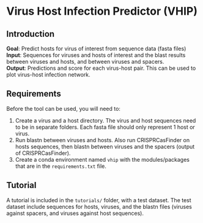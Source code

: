 # Virus Host Infection Predictor (VHIP)

## Introduction 

**Goal**: Predict hosts for virus of interest from sequence data (fasta files)  
**Input**: Sequences for viruses and hosts of interest and the blast results between viruses and hosts, and between viruses and spacers.  
**Output**: Predictions and score for each virus-host pair. This can be used to plot virus-host infection network.  


## Requirements

Before the tool can be used, you will need to:
1. Create a virus and a host directory. The virus and host sequences need to be in separate folders. Each fasta file should only represent 1 host or virus.
2. Run blastn between viruses and hosts. Also run CRISPRCasFinder on hosts sequences, then blastn between viruses and the spacers (output of CRISPRCasFinder). 
3. Create a conda environment named `vhip` with the modules/packages that are in the `requirements.txt` file. 


## Tutorial

A tutorial is included in the `tutorials/` folder, with a test dataset. 
The test dataset include sequences for hosts, viruses, and the blastn files (viruses against spacers, and viruses against host sequences).

